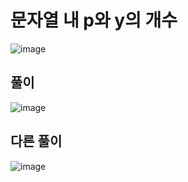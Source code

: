 # 문자열 내 p와 y의 개수
![image](https://user-images.githubusercontent.com/108312143/195365263-12cfd600-a74b-420d-914d-0a67489419ce.png)

## 풀이
![image](https://user-images.githubusercontent.com/108312143/195365164-51021bda-db95-4d23-810e-2f84fb4ca766.png)

## 다른 풀이
![image](https://user-images.githubusercontent.com/108312143/195365478-5a32c51a-6161-4036-9677-5538a0d55612.png)
